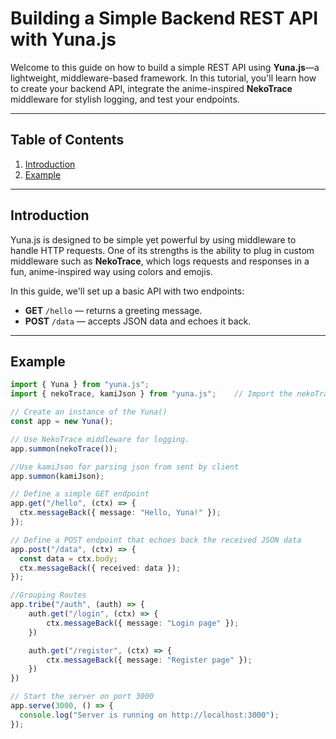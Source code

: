 # Building a Simple Backend REST API with Yuna.js

Welcome to this guide on how to build a simple REST API using **Yuna.js**—a lightweight, middleware-based framework. In this tutorial, you'll learn how to create your backend API, integrate the anime-inspired **NekoTrace** middleware for stylish logging, and test your endpoints.

---

## Table of Contents

1. [Introduction](#introduction)
2. [Example](#example)

---

## Introduction

Yuna.js is designed to be simple yet powerful by using middleware to handle HTTP requests. One of its strengths is the ability to plug in custom middleware such as **NekoTrace**, which logs requests and responses in a fun, anime-inspired way using colors and emojis.

In this guide, we'll set up a basic API with two endpoints:
- **GET** `/hello` — returns a greeting message.
- **POST** `/data` — accepts JSON data and echoes it back.

---

## Example

```ts
import { Yuna } from "yuna.js";
import { nekoTrace, kamiJson } from "yuna.js";    // Import the nekoTrace, kamiJson middlewares

// Create an instance of the Yuna()
const app = new Yuna();

// Use NekoTrace middleware for logging.
app.summon(nekoTrace());

//Use kamiJson for parsing json from sent by client
app.summon(kamiJson);

// Define a simple GET endpoint
app.get("/hello", (ctx) => {
  ctx.messageBack({ message: "Hello, Yuna!" });
});

// Define a POST endpoint that echoes back the received JSON data
app.post("/data", (ctx) => {
  const data = ctx.body;
  ctx.messageBack({ received: data });
});

//Grouping Routes
app.tribe("/auth", (auth) => {
    auth.get("/login", (ctx) => {
        ctx.messageBack({ message: "Login page" });
    })

    auth.get("/register", (ctx) => {
        ctx.messageBack({ message: "Register page" });
    })
})

// Start the server on port 3000
app.serve(3000, () => {
  console.log("Server is running on http://localhost:3000");
});


```